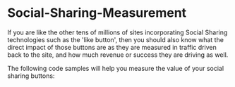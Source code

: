 Social-Sharing-Measurement
========================

If you are like the other tens of millions of sites incorporating Social Sharing technologies such as the 'like button', then you should also know what the direct impact of those buttons are as they are measured in traffic driven back to the site, and how much revenue or success they are driving as well.  

The following code samples will help you measure the value of your social sharing buttons: